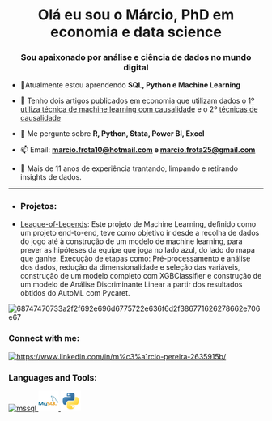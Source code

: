 <h1 align="center">Olá eu sou o Márcio, PhD em economia e data science</h1>
<h3 align="center">Sou apaixonado por análise e ciência de dados no mundo digital</h3>

- 🌱Atualmente estou aprendendo **SQL, Python e Machine Learning**

- 📝 Tenho dois artigos publicados em economia que utilizam dados o [1º utiliza técnica de machine learning com causalidade](https://www.anpec.org.br/encontro/2022/submissao/files_I/i12-02174da62c3656a9e779cacf1cea34db.pdf) e o 2º [técnicas de causalidade](https://www.anpec.org.br/encontro/2022/submissao/files_I/i12-00786895c8741d1da9233d24174f0c2d.pdf)

- 💬 Me pergunte sobre **R, Python, Stata, Power BI, Excel**

- 📫 Email: **marcio.frota10@hotmail.com e marcio.frota25@gmail.com**

- 📄 Mais de 11 anos de experiência trantando, limpando e retirando insights de dados.

<hr style="border-top: 0.5px solid black;">

- <h3> Projetos: </h3> 
- [League-of-Legends](https://github.com/MarcioPereira10/League-of-Legends): Este projeto de Machine Learning, definido como um projeto end-to-end, teve como objetivo ir desde a recolha de dados do jogo até à construção de um modelo de machine learning, para prever as hipóteses da equipe que joga no lado azul, do lado do mapa que ganhe. Execução de etapas como: Pré-processamento e análise dos dados, redução da dimensionalidade e seleção das variáveis, construção de um modelo completo com XGBClassifier e construção de um modelo de Análise Discriminante Linear  a partir dos resultados obtidos do AutoML com Pycaret.

![68747470733a2f2f692e696d6775722e636f6d2f386771626278662e706e67](https://user-images.githubusercontent.com/110730862/227381253-1f2748c2-58d4-433d-8a7e-d5439966582f.png)


<h3 align="left">Connect with me:</h3>
<p align="left">
<a href="https://linkedin.com/in/https://www.linkedin.com/in/m%c3%a1rcio-pereira-2635915b/" target="blank"><img align="center" src="https://raw.githubusercontent.com/rahuldkjain/github-profile-readme-generator/master/src/images/icons/Social/linked-in-alt.svg" alt="https://www.linkedin.com/in/m%c3%a1rcio-pereira-2635915b/" height="30" width="40" /></a>
</p>

<h3 align="left">Languages and Tools:</h3>
<p align="left"> <a href="https://www.microsoft.com/en-us/sql-server" target="_blank" rel="noreferrer"> <img src="https://www.svgrepo.com/show/303229/microsoft-sql-server-logo.svg" alt="mssql" width="40" height="40"/> </a> <a href="https://www.mysql.com/" target="_blank" rel="noreferrer"> <img src="https://raw.githubusercontent.com/devicons/devicon/master/icons/mysql/mysql-original-wordmark.svg" alt="mysql" width="40" height="40"/> </a> <a href="https://www.python.org" target="_blank" rel="noreferrer"> <img src="https://raw.githubusercontent.com/devicons/devicon/master/icons/python/python-original.svg" alt="python" width="40" height="40"/> </a> </p>
